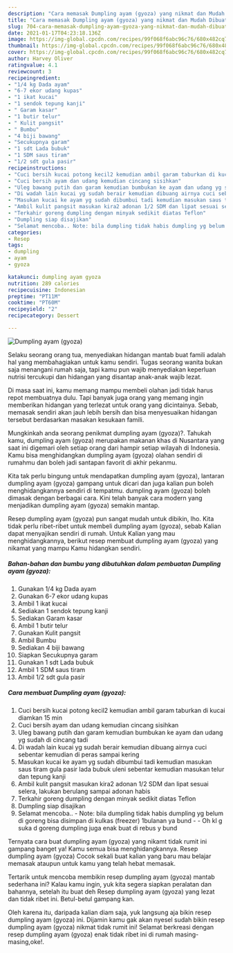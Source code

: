 ```yaml
---
description: "Cara memasak Dumpling ayam (gyoza) yang nikmat dan Mudah Dibuat"
title: "Cara memasak Dumpling ayam (gyoza) yang nikmat dan Mudah Dibuat"
slug: 704-cara-memasak-dumpling-ayam-gyoza-yang-nikmat-dan-mudah-dibuat
date: 2021-01-17T04:23:18.136Z
image: https://img-global.cpcdn.com/recipes/99f068f6abc96c76/680x482cq70/dumpling-ayam-gyoza-foto-resep-utama.jpg
thumbnail: https://img-global.cpcdn.com/recipes/99f068f6abc96c76/680x482cq70/dumpling-ayam-gyoza-foto-resep-utama.jpg
cover: https://img-global.cpcdn.com/recipes/99f068f6abc96c76/680x482cq70/dumpling-ayam-gyoza-foto-resep-utama.jpg
author: Harvey Oliver
ratingvalue: 4.1
reviewcount: 3
recipeingredient:
- "1/4 kg Dada ayam"
- "6-7 ekor udang kupas"
- "1 ikat kucai"
- "1 sendok tepung kanji"
- " Garam kasar"
- "1 butir telur"
- " Kulit pangsit"
- " Bumbu"
- "4 biji bawang"
- "Secukupnya garam"
- "1 sdt Lada bubuk"
- "1 SDM saus tiram"
- "1/2 sdt gula pasir"
recipeinstructions:
- "Cuci bersih kucai potong kecil2 kemudian ambil garam taburkan di kucai diamkan 15 min"
- "Cuci bersih ayam dan udang kemudian cincang sisihkan"
- "Uleg bawang putih dan garam kemudian bumbukan ke ayam dan udang yg sudah di cincang tadi"
- "Di wadah lain kucai yg sudah berair kemudian dibuang airnya cuci sebentar kemudian di peras sampai kering"
- "Masukan kucai ke ayam yg sudah dibumbui tadi kemudian masukan saus tiram gula pasir lada bubuk uleni sebentar kemudian masukan telur dan tepung kanji"
- "Ambil kulit pangsit masukan kira2 adonan 1/2 SDM dan lipat sesuai selera, lakukan berulang sampai adonan habis"
- "Terkahir goreng dumpling dengan minyak sedikit diatas Teflon"
- "Dumpling siap disajikan"
- "Selamat mencoba.. Note: bila dumpling tidak habis dumpling yg belum di goreng bisa disimpan di kulkas (freezer) 1bulanan ya bund   Oh kl g suka d goreng dumpling juga enak buat di rebus y bund"
categories:
- Resep
tags:
- dumpling
- ayam
- gyoza

katakunci: dumpling ayam gyoza 
nutrition: 289 calories
recipecuisine: Indonesian
preptime: "PT11M"
cooktime: "PT60M"
recipeyield: "2"
recipecategory: Dessert

---
```



![Dumpling ayam (gyoza)](https://img-global.cpcdn.com/recipes/99f068f6abc96c76/680x482cq70/dumpling-ayam-gyoza-foto-resep-utama.jpg)

Selaku seorang orang tua, menyediakan hidangan mantab buat famili adalah hal yang membahagiakan untuk kamu sendiri. Tugas seorang  wanita bukan saja menangani rumah saja, tapi kamu pun wajib menyediakan keperluan nutrisi tercukupi dan hidangan yang disantap anak-anak wajib lezat.

Di masa  saat ini, kamu memang mampu membeli olahan jadi tidak harus repot membuatnya dulu. Tapi banyak juga orang yang memang ingin memberikan hidangan yang terlezat untuk orang yang dicintainya. Sebab, memasak sendiri akan jauh lebih bersih dan bisa menyesuaikan hidangan tersebut berdasarkan masakan kesukaan famili. 



Mungkinkah anda seorang penikmat dumpling ayam (gyoza)?. Tahukah kamu, dumpling ayam (gyoza) merupakan makanan khas di Nusantara yang saat ini digemari oleh setiap orang dari hampir setiap wilayah di Indonesia. Kamu bisa menghidangkan dumpling ayam (gyoza) olahan sendiri di rumahmu dan boleh jadi santapan favorit di akhir pekanmu.

Kita tak perlu bingung untuk mendapatkan dumpling ayam (gyoza), lantaran dumpling ayam (gyoza) gampang untuk dicari dan juga kalian pun boleh menghidangkannya sendiri di tempatmu. dumpling ayam (gyoza) boleh dimasak dengan berbagai cara. Kini telah banyak cara modern yang menjadikan dumpling ayam (gyoza) semakin mantap.

Resep dumpling ayam (gyoza) pun sangat mudah untuk dibikin, lho. Kita tidak perlu ribet-ribet untuk membeli dumpling ayam (gyoza), sebab Kalian dapat menyajikan sendiri di rumah. Untuk Kalian yang mau menghidangkannya, berikut resep membuat dumpling ayam (gyoza) yang nikamat yang mampu Kamu hidangkan sendiri.

<!--inarticleads1-->

##### Bahan-bahan dan bumbu yang dibutuhkan dalam pembuatan Dumpling ayam (gyoza):

1. Gunakan 1/4 kg Dada ayam
1. Gunakan 6-7 ekor udang kupas
1. Ambil 1 ikat kucai
1. Sediakan 1 sendok tepung kanji
1. Sediakan  Garam kasar
1. Ambil 1 butir telur
1. Gunakan  Kulit pangsit
1. Ambil  Bumbu
1. Sediakan 4 biji bawang
1. Siapkan Secukupnya garam
1. Gunakan 1 sdt Lada bubuk
1. Ambil 1 SDM saus tiram
1. Ambil 1/2 sdt gula pasir




<!--inarticleads2-->

##### Cara membuat Dumpling ayam (gyoza):

1. Cuci bersih kucai potong kecil2 kemudian ambil garam taburkan di kucai diamkan 15 min
1. Cuci bersih ayam dan udang kemudian cincang sisihkan
1. Uleg bawang putih dan garam kemudian bumbukan ke ayam dan udang yg sudah di cincang tadi
1. Di wadah lain kucai yg sudah berair kemudian dibuang airnya cuci sebentar kemudian di peras sampai kering
1. Masukan kucai ke ayam yg sudah dibumbui tadi kemudian masukan saus tiram gula pasir lada bubuk uleni sebentar kemudian masukan telur dan tepung kanji
1. Ambil kulit pangsit masukan kira2 adonan 1/2 SDM dan lipat sesuai selera, lakukan berulang sampai adonan habis
1. Terkahir goreng dumpling dengan minyak sedikit diatas Teflon
1. Dumpling siap disajikan
1. Selamat mencoba.. - Note: bila dumpling tidak habis dumpling yg belum di goreng bisa disimpan di kulkas (freezer) 1bulanan ya bund  -  - Oh kl g suka d goreng dumpling juga enak buat di rebus y bund




Ternyata cara buat dumpling ayam (gyoza) yang nikamt tidak rumit ini gampang banget ya! Kamu semua bisa menghidangkannya. Resep dumpling ayam (gyoza) Cocok sekali buat kalian yang baru mau belajar memasak ataupun untuk kamu yang telah hebat memasak.

Tertarik untuk mencoba membikin resep dumpling ayam (gyoza) mantab sederhana ini? Kalau kamu ingin, yuk kita segera siapkan peralatan dan bahannya, setelah itu buat deh Resep dumpling ayam (gyoza) yang lezat dan tidak ribet ini. Betul-betul gampang kan. 

Oleh karena itu, daripada kalian diam saja, yuk langsung aja bikin resep dumpling ayam (gyoza) ini. Dijamin kamu gak akan nyesel sudah bikin resep dumpling ayam (gyoza) nikmat tidak rumit ini! Selamat berkreasi dengan resep dumpling ayam (gyoza) enak tidak ribet ini di rumah masing-masing,oke!.

